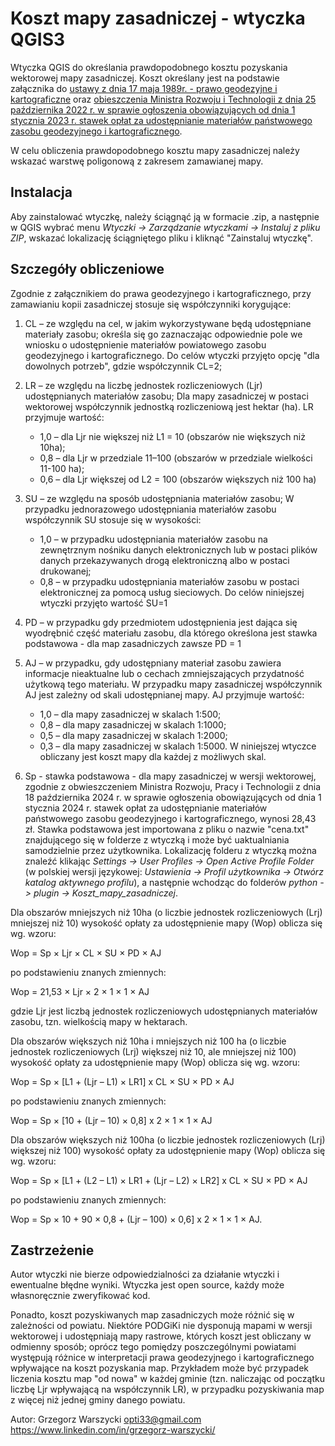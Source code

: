 
# Koszt mapy zasadniczej - wtyczka QGIS3

Wtyczka QGIS do określania prawdopodobnego kosztu pozyskania wektorowej mapy zasadniczej.
Koszt określany jest na podstawie załącznika do [ustawy z dnia 17 maja 1989r. - prawo geodezyjne i kartograficzne](https://isap.sejm.gov.pl/isap.nsf/download.xsp/WDU19890300163/U/D19890163Lj.pdf) oraz [obieszczenia Ministra Rozwoju i Technologii z dnia 25 października 2022 r. w sprawie ogłoszenia obowiązujących od dnia 1 stycznia 2023 r. stawek opłat za udostępnianie materiałów państwowego zasobu geodezyjnego i kartograficznego](https://isap.sejm.gov.pl/isap.nsf/DocDetails.xsp?id=WMP20220001038).

W celu obliczenia prawdopodobnego kosztu mapy zasadniczej należy wskazać warstwę poligonową z zakresem zamawianej mapy. 

## Instalacja 

Aby zainstalować wtyczkę, należy ściągnąć ją w formacie .zip, a następnie w QGIS wybrać menu *Wtyczki -> Zarządzanie wtyczkami -> Instaluj z pliku ZIP*, wskazać lokalizację ściągniętego pliku i kliknąć "Zainstaluj wtyczkę".  

## Szczegóły obliczeniowe
Zgodnie z załącznikiem do prawa geodezyjnego i kartograficznego, przy zamawianiu kopii zasadniczej stosuje się współczynniki korygujące:

 1. CL – ze względu na cel, w jakim wykorzystywane będą udostępniane materiały zasobu; określa się go zaznaczając odpowiednie pole we wniosku o udostępnienie materiałów powiatowego zasobu geodezyjnego i
    kartograficznego. Do celów wtyczki przyjęto opcję "dla dowolnych potrzeb", gdzie współczynnik CL=2;

    

 2. LR – ze względu na liczbę jednostek rozliczeniowych (Ljr) udostępnianych materiałów zasobu; Dla mapy zasadniczej w postaci wektorowej współczynnik jednostką rozliczeniową jest hektar (ha). LR
    przyjmuje wartość:    
    
	- 1,0 – dla Ljr nie większej niż L1 = 10 (obszarów nie większych niż 10ha);
	- 0,8 – dla Ljr w przedziale 11–100 (obszarów w przedziale wielkości 11-100 ha);
	- 0,6 – dla Ljr większej od L2 = 100 (obszarów większych niż 100 ha)

 3. SU – ze względu na sposób udostępniania materiałów zasobu; W przypadku jednorazowego udostępniania materiałów zasobu współczynnik SU stosuje się w wysokości:

	- 1,0 – w przypadku udostępniania materiałów zasobu na zewnętrznym nośniku danych elektronicznych lub w postaci plików danych przekazywanych drogą
elektroniczną albo w postaci drukowanej;
	- 0,8 – w przypadku udostępniania materiałów zasobu w postaci elektronicznej za pomocą usług sieciowych. Do celów niniejszej wtyczki przyjęto wartość SU=1

4. PD – w przypadku gdy przedmiotem udostępnienia jest dająca się wyodrębnić część materiału zasobu, dla którego określona jest stawka podstawowa - dla map zasadniczych zawsze PD = 1

5. AJ – w przypadku, gdy udostępniany materiał zasobu zawiera informacje nieaktualne lub o cechach zmniejszających przydatność użytkową tego materiału. W przypadku mapy zasadniczej współczynnik AJ jest zależny od skali udostępnianej mapy. AJ przyjmuje wartość:
	- 1,0 – dla mapy zasadniczej w skalach 1:500;
	-  0,8 – dla mapy zasadniczej w skalach 1:1000;
	-  0,5 – dla mapy zasadniczej w skalach 1:2000;
	-  0,3 – dla mapy zasadniczej w skalach 1:5000.
W niniejszej wtyczce obliczany jest koszt mapy dla każdej z możliwych skal.

6. Sp - stawka podstawowa - dla mapy zasadniczej w wersji wektorowej, zgodnie z obwieszczeniem Ministra Rozwoju, Pracy i Technologii z dnia 18 października 2024 r. w sprawie ogłoszenia obowiązujących od dnia 1 stycznia 2024 r. stawek opłat za udostępnianie materiałów państwowego zasobu geodezyjnego i kartograficznego, wynosi 28,43 zł. Stawka podstawowa jest importowana z pliku o nazwie "cena.txt" znajdującego się w folderze z wtyczką i może być uaktualniania samodzielnie przez użytkownika.
Lokalizację folderu z wtyczką można znaleźć klikając *Settings -> User Profiles -> Open Active Profile Folder* (w polskiej wersji językowej: *Ustawienia -> Profil użytkownika -> Otwórz katalog aktywnego profilu*), a następnie wchodząc do folderów *python -> plugin -> Koszt_mapy_zasadniczej*.


Dla obszarów mniejszych niż 10ha (o liczbie jednostek rozliczeniowych (Lrj) mniejszej niż 10) wysokość opłaty za udostępnienie mapy (Wop) oblicza się wg. wzoru:

Wop = Sp × Ljr × CL × SU × PD × AJ

po podstawieniu znanych zmiennych: 

Wop = 21,53 × Ljr × 2 × 1 × 1 × AJ

gdzie Ljr jest liczbą jednostek rozliczeniowych udostępnianych materiałów zasobu, tzn. wielkością mapy w hektarach.

Dla obszarów większych niż 10ha i mniejszych niż 100 ha (o liczbie jednostek rozliczeniowych (Lrj) większej niż 10, ale mniejszej niż 100) wysokość opłaty za udostępnienie mapy (Wop) oblicza się wg. wzoru:

Wop = Sp × [L1 + (Ljr – L1) × LR1] x CL × SU × PD × AJ

po podstawieniu znanych zmiennych: 

Wop = Sp × [10 + (Ljr – 10) × 0,8] x 2 × 1 × 1 × AJ

Dla obszarów większych niż 100ha (o liczbie jednostek rozliczeniowych (Lrj) większej niż 100) wysokość opłaty za udostępnienie mapy (Wop) oblicza się wg. wzoru:

Wop = Sp × [L1 + (L2 – L1) × LR1 + (Ljr – L2) × LR2] x CL × SU × PD × AJ

po podstawieniu znanych zmiennych: 

Wop = Sp × 10 + 90 × 0,8 + (Ljr – 100) × 0,6] x 2 × 1 × 1 × AJ.

## Zastrzeżenie

Autor wtyczki nie bierze odpowiedzialności za działanie wtyczki i ewentualne błędne wyniki. Wtyczka jest open source, każdy może własnoręcznie zweryfikować kod.

Ponadto, koszt pozyskiwanych map zasadniczych może różnić się w zależności od powiatu. Niektóre PODGiKi nie dysponują mapami w wersji wektorowej i udostępniają mapy rastrowe, których koszt jest obliczany w odmienny sposób; oprócz tego pomiędzy poszczególnymi powiatami występują różnice w interpretacji prawa geodezyjnego i kartograficznego wpływające na koszt pozyskania map. Przykładem może być przypadek liczenia kosztu map "od nowa" w każdej gminie (tzn. naliczając od początku liczbę Ljr wpływającą na współczynnik LR), w przypadku pozyskiwania map z więcej niż jednej gminy danego powiatu.

Autor: Grzegorz Warszycki
opti33@gmail.com
https://www.linkedin.com/in/grzegorz-warszycki/

